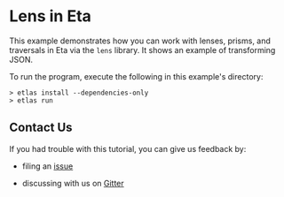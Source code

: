 # Lens in Eta

This example demonstrates how you can work with lenses, prisms, and traversals in Eta
via the `lens` library. It shows an example of transforming JSON.

To run the program, execute the following in this example's directory:

```shell
> etlas install --dependencies-only
> etlas run
```

## Contact Us

If you had trouble with this tutorial, you can give us feedback by:

- filing an [issue](https://github.com/typelead/eta-examples/issues/new)

- discussing with us on [Gitter](https://gitter.im/typelead/eta)
